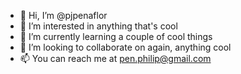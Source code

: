- 👋 Hi, I’m @pjpenaflor
- 👀 I’m interested in anything that's cool
- 🌱 I’m currently learning a couple of cool things
- 💞️ I’m looking to collaborate on again, anything cool
- 📫 You can reach me at pen.philip@gmail.com

<!---
pjpenaflor/pjpenaflor is a ✨ special ✨ repository because its `README.md` (this file) appears on your GitHub profile.
You can click the Preview link to take a look at your changes.
--->

